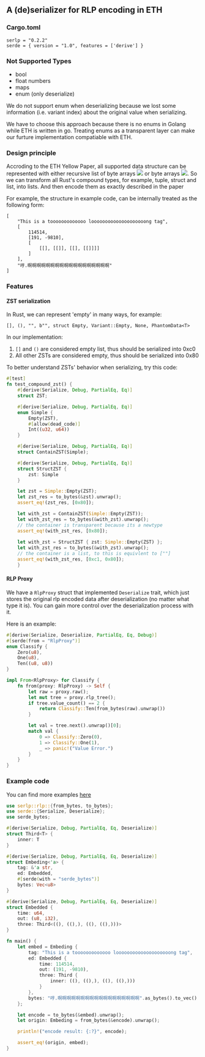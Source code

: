 ## A (de)serializer for RLP encoding in ETH

### Cargo.toml

```
serlp = "0.2.2"
serde = { version = "1.0", features = ['derive'] }
```

### Not Supported Types 

- bool
- float numbers
- maps
- enum (only deserialize)

We do not support enum when deserializing because we lost some information (i.e. variant index) about the original value when serializing.

We have to choose this approach because there is no enums in Golang while ETH is written in go. Treating enums as a transparent layer can make our furture implementation compatiable with ETH.

### Design principle

Accroding to the ETH Yellow Paper, all supported data structure can be represented with either recursive list of byte arrays ![](https://latex.codecogs.com/svg.latex?\mathbb{L}) or byte arrays ![](https://latex.codecogs.com/svg.latex?\mathbb{B}). So we can transform all Rust's compound types, for example, tuple, struct and list, into lists. And then encode them as exactly described in the paper

For example, the structure in example code, can be internally treated as the following form:

```
[
    "This is a tooooooooooooo loooooooooooooooooooong tag", 
    [
        114514, 
        [191, -9810], 
        [
            [[], [[]], [[], [[]]]]
        ]
    ], 
    "哼.啊啊啊啊啊啊啊啊啊啊啊啊啊啊啊啊啊啊"
]
```

### Features

#### ZST serialization

In Rust, we can represent 'empty' in many ways, for example:

```
[], (), "", b"", struct Empty, Variant::Empty, None, PhantomData<T>
```

In our implementation:

1. `[]` and `()` are considered empty list, thus should be serialized into 0xc0
2. All other ZSTs are considered empty, thus should be serialized into 0x80

To better understand ZSTs' behavior when serializing, try this code:

```rust
#[test]
fn test_compound_zst() {
    #[derive(Serialize, Debug, PartialEq, Eq)]
    struct ZST;

    #[derive(Serialize, Debug, PartialEq, Eq)]
    enum Simple {
        Empty(ZST),
        #[allow(dead_code)]
        Int((u32, u64))
    }

    #[derive(Serialize, Debug, PartialEq, Eq)]
    struct ContainZST(Simple);

    #[derive(Serialize, Debug, PartialEq, Eq)]
    struct StructZST {
        zst: Simple
    }

    let zst = Simple::Empty(ZST);
    let zst_res = to_bytes(&zst).unwrap();
    assert_eq!(zst_res, [0x80]);

    let with_zst = ContainZST(Simple::Empty(ZST));
    let with_zst_res = to_bytes(&with_zst).unwrap();
    // the container is transparent because its a newtype
    assert_eq!(with_zst_res, [0x80]);
    
    let with_zst = StructZST { zst: Simple::Empty(ZST) };
    let with_zst_res = to_bytes(&with_zst).unwrap();
    // the container is a list, to this is equivlent to [""]
    assert_eq!(with_zst_res, [0xc1, 0x80]);
    }
```

#### RLP Proxy 

We have a `RlpProxy` struct that implemented `Deserialize` trait, which just stores the original rlp encoded data after deserialization (no matter what type it is). You can gain more control over the deserialization process with it. 

Here is an example:

```rust
#[derive(Serialize, Deserialize, PartialEq, Eq, Debug)]
#[serde(from = "RlpProxy")]
enum Classify {
    Zero(u8),
    One(u8),
    Ten((u8, u8))
}

impl From<RlpProxy> for Classify {
    fn from(proxy: RlpProxy) -> Self {
        let raw = proxy.raw();
        let mut tree = proxy.rlp_tree();
        if tree.value_count() == 2 {
            return Classify::Ten(from_bytes(raw).unwrap())
        }

        let val = tree.next().unwrap()[0];
        match val {
            0 => Classify::Zero(0),
            1 => Classify::One(1),
            _ => panic!("Value Error.")
        }
    }
}
```

### Example code

You can find more examples [here](https://github.com/M4tsuri/serlp/tree/main/example)

```rust
use serlp::rlp::{from_bytes, to_bytes};
use serde::{Serialize, Deserialize};
use serde_bytes;

#[derive(Serialize, Debug, PartialEq, Eq, Deserialize)]
struct Third<T> {
    inner: T
}

#[derive(Serialize, Debug, PartialEq, Eq, Deserialize)]
struct Embeding<'a> {
    tag: &'a str,
    ed: Embedded,
    #[serde(with = "serde_bytes")]
    bytes: Vec<u8>
}

#[derive(Serialize, Debug, PartialEq, Eq, Deserialize)]
struct Embedded {
    time: u64,
    out: (u8, i32),
    three: Third<((), ((),), ((), ((),)))>
}

fn main() {
    let embed = Embeding {
        tag: "This is a tooooooooooooo loooooooooooooooooooong tag",
        ed: Embedded {
            time: 114514,
            out: (191, -9810),
            three: Third {
                inner: ((), ((),), ((), ((),)))
            }
        },
        bytes: "哼.啊啊啊啊啊啊啊啊啊啊啊啊啊啊啊啊啊啊".as_bytes().to_vec()
    };

    let encode = to_bytes(&embed).unwrap();
    let origin: Embeding = from_bytes(&encode).unwrap();

    println!("encode result: {:?}", encode);

    assert_eq!(origin, embed);
}
```
